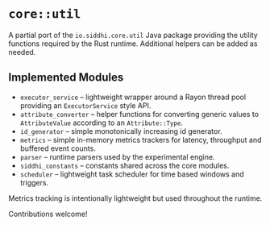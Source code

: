 # `core::util`

A partial port of the `io.siddhi.core.util` Java package providing the
utility functions required by the Rust runtime.  Additional helpers can
be added as needed.

## Implemented Modules

* `executor_service` – lightweight wrapper around a Rayon thread pool
  providing an `ExecutorService` style API.
* `attribute_converter` – helper functions for converting generic values
  to `AttributeValue` according to an `Attribute::Type`.
* `id_generator` – simple monotonically increasing id generator.
* `metrics` – simple in-memory metrics trackers for latency, throughput
  and buffered event counts.
* `parser` – runtime parsers used by the experimental engine.
* `siddhi_constants` – constants shared across the core modules.
* `scheduler` – lightweight task scheduler for time based windows and triggers.

Metrics tracking is intentionally lightweight but used throughout the
runtime.

Contributions welcome!
